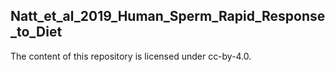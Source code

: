 ## Natt_et_al_2019_Human_Sperm_Rapid_Response_to_Diet

The content of this repository is licensed under cc-by-4.0.
